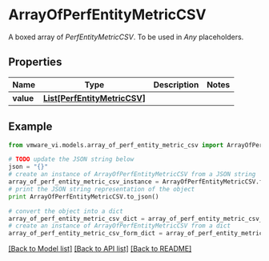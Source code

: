 # ArrayOfPerfEntityMetricCSV

A boxed array of *PerfEntityMetricCSV*. To be used in *Any* placeholders. 

## Properties
Name | Type | Description | Notes
------------ | ------------- | ------------- | -------------
**value** | [**List[PerfEntityMetricCSV]**](PerfEntityMetricCSV.md) |  | 

## Example

```python
from vmware_vi.models.array_of_perf_entity_metric_csv import ArrayOfPerfEntityMetricCSV

# TODO update the JSON string below
json = "{}"
# create an instance of ArrayOfPerfEntityMetricCSV from a JSON string
array_of_perf_entity_metric_csv_instance = ArrayOfPerfEntityMetricCSV.from_json(json)
# print the JSON string representation of the object
print ArrayOfPerfEntityMetricCSV.to_json()

# convert the object into a dict
array_of_perf_entity_metric_csv_dict = array_of_perf_entity_metric_csv_instance.to_dict()
# create an instance of ArrayOfPerfEntityMetricCSV from a dict
array_of_perf_entity_metric_csv_form_dict = array_of_perf_entity_metric_csv.from_dict(array_of_perf_entity_metric_csv_dict)
```
[[Back to Model list]](../README.md#documentation-for-models) [[Back to API list]](../README.md#documentation-for-api-endpoints) [[Back to README]](../README.md)



